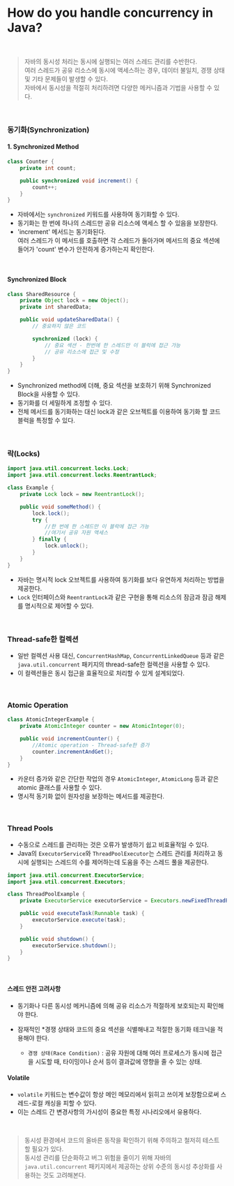 # How do you handle concurrency in Java?

<br>

> 자바의 동시성 처리는 동시에 실행되는 여러 스레드 관리를 수반한다. <br> 여러 스레드가 공유 리소스에 동시에 액세스하는 경우, 데이터 불일치, 경쟁 상태 및 기타 문제들이 발생할 수 있다.<br> 자바에서 동시성을 적절히 처리하려면 다양한 메커니즘과 기법을 사용할 수 있다.

<br>

### 동기화(Synchronization)

#### 1. Synchronized Method

```java
class Counter {
    private int count;

    public synchronized void increment() {
        count++;
    }
}
```

- 자바에서는 `synchronized` 키워드를 사용하여 동기화할 수 있다.
- 동기화는 한 번에 하나의 스레드만 공유 리소스에 액세스 할 수 있음을 보장한다.
- 'increment' 메서드는 동기화된다.<br> 여러 스레드가 이 메서드를 호출하면 각 스레드가 돌아가며 메서드의 중요 섹션에 들어가 'count' 변수가 안전하게 증가하는지 확인한다.

<br>

#### Synchronized Block

```java
class SharedResource {
    private Object lock = new Object();
    private int sharedData;

    public void updateSharedData() {
        // 중요하지 않은 코드

        synchronized (lock) {
            // 중요 섹션 - 한번에 한 스레드만 이 블럭에 접근 가능
            // 공유 리소스에 접근 및 수정
        }
    }
}
```
- Synchronized method에 더해, 중요 섹션을 보호하기 위해 Synchronized Block을 사용할 수 있다.
- 동기화를 더 세밀하게 조정할 수 있다.
- 전체 메서드를 동기화하는 대신 lock과 같은 오브젝트를 이용하여 동기화 할 코드 블럭을 특정할 수 있다.

<br>

### 락(Locks)

```java
import java.util.concurrent.locks.Lock;
import java.util.concurrent.locks.ReentrantLock;

class Example {
    private Lock lock = new ReentrantLock();

    public void someMethod() {
        lock.lock();
        try {
            //한 번에 한 스레드만 이 블락에 접근 가능
            //여기서 공유 자원 액세스
        } finally {
            lock.unlock();
        }
    }
}
```

- 자바는 명시적 lock 오브젝트를 사용하여 동기화를 보다 유연하게 처리하는 방법을 제공한다.
- `Lock` 인터페이스와 `ReentrantLock`과 같은 구현을 통해 리소스의 잠금과 잠금 해제를 명시적으로 제어할 수 있다.

<br>

### Thread-safe한 컬렉션

- 일반 컬렉션 사용 대신, `ConcurrentHashMap`, `ConcurrentLinkedQueue` 등과 같은 `java.util.concurrent` 패키지의 thread-safe한 컬렉션을 사용할 수 있다. 
- 이 컬렉션들은 동시 접근을 효율적으로 처리할 수 있게 설계되었다.

<br>

### Atomic Operation

```java
class AtomicIntegerExample {
    private AtomicInteger counter = new AtomicInteger(0);

    public void incrementCounter() {
        //Atomic operation - Thread-safe한 증가
        counter.incrementAndGet();
    }
}
```

- 카운터 증가와 같은 간단한 작업의 경우 `AtomicInteger`, `AtomicLong` 등과 같은 atomic 클래스를 사용할 수 있다.
- 명시적 동기화 없이 원자성을 보장하는 메서드를 제공한다.

<br>

### Thread Pools

- 수동으로 스레드를 관리하는 것은 오류가 발생하기 쉽고 비효율적일 수 있다.
- Java의 `ExecutorService`와 `ThreadPoolExecutor`는 스레드 관리를 처리하고 동시에 실행되는 스레드의 수를 제어하는데 도움을 주는 스레드 풀을 제공한다.

```java
import java.util.concurrent.ExecutorService;
import java.util.concurrent.Executors;

class ThreadPoolExample {
    private ExecutorService executorService = Executors.newFixedThreadPool(5);

    public void executeTask(Runnable task) {
        executorService.execute(task);
    }

    public void shutdown() {
        executorService.shutdown();
    }
}
```

<br>

#### 스레드 안전 고려사항

- 동기화나 다른 동시성 메커니즘에 의해 공유 리소스가 적절하게 보호되는지 확인해야 한다.
- 잠재적인 *경쟁 상태와 코드의 중요 섹션을 식별해내고 적절한 동기화 테크닉을 적용해야 한다.<br>
    
    - `경쟁 상태(Race Condition)` : 공유 자원에 대해 여러 프로세스가 동시에 접근을 시도할 때, 타이밍이나 순서 등이 결과값에 영향을 줄 수 있는 상태.


#### Volatile

- `volatile` 키워드는 변수값이 항상 메인 메모리에서 읽히고 쓰이게 보장함으로써 스레드-로컬 캐싱을 피할 수 있다.
- 이는 스레드 간 변경사항의 가시성이 중요한 특정 시나리오에서 유용하다.

<br>

> 동시성 환경에서 코드의 올바른 동작을 확인하기 위해 주의하고 철저히 테스트 할 필요가 있다.<br>
> 동시성 관리를 단순화하고 버그 위험을 줄이기 위해 자바의 `java.util.concurrent` 패키지에서 제공하는 상위 수준의 동시성 추상화를 사용하는 것도 고려해본다.